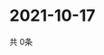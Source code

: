 # 2021-10-17
  共 0条

  <!-- BEGIN -->
  <!-- 最后更新时间Sun Oct 17 2021 11:02:10 GMT+0000 (Coordinated Universal Time) -->
  
  <!-- END -->
  
  